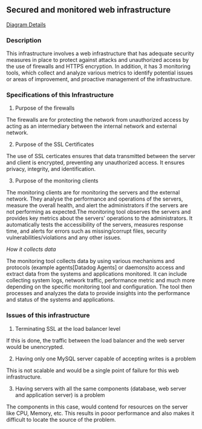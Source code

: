 ## **Secured and monitored web infrastructure**

[Diagram Details](https://github.com/bjeptum/alx-system_engineering-devops/blob/master/0x09-web_infrastructure_design/2-secured_and_monitored_web_infrastructure.png)

### **Description**

This infrastructure involves a web infrastructure that has adequate security measures in place to protect against attacks and unauthorized access by the use of firewalls and HTTPS encryption.
In addition, it has 3 monitoring tools, which collect and analyze various metrics to identify potential issues or areas of improvement, and proactive management of the infrastructure.

### **Specifications of this Infrastructure**

1) Purpose of the firewalls
 
The firewalls  are for protecting the network from unauthorized access by acting as an intermediary between the internal network and external network.

2) Purpose of the SSL Certificates

The use of SSL certicates ensures that data transmitted between the server and client is encrypted, preventing any unauthorized access.
It ensures privacy, integrity, and identification.

3) Purpose of the monitoring clients

The monitoring clients are for monitoring the servers and the external network.
They analyse the performance and operations of the servers, measure the overall health, and alert the administrators if the servers are not performing as expected.The monitoring tool observes the servers and provides key metrics about the servers' operations to the administrators. It automatically tests the accessibility of the servers, measures response time, and alerts for errors such as missing/corrupt files, security vulnerabilities/violations and any other issues.

*How it collects data*

The monitoring tool collects data by using various mechanisms and protocols (example agents[Datadog Agents] or daemons)to access and extract data from the systems and applications monitored. It can include collecting system logs, network traffic, performance metric and much more depending on the specific monitoring tool and configuration. The tool then processes and analyzes the data to provide insights into the performance and status of the systems and applications. 

### **Issues of this infrastructure**

1) Terminating SSL at the load balancer level

If this is done, the traffic between the load balancer and the web server would be unencrypted.

2) Having only one MySQL server capable of accepting writes is a problem

This is not scalable and would be a single point of failure for this web infrastructure.

3) Having servers with all the same components (database, web server and application server) is a problem

The components in this case, would contend for resources on the server like CPU, Memory, etc. This results in pooor performance and also makes it difficult to locate the source of the problem.
